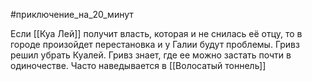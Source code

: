 #приключение_на_20_минут

Если [[Куа Лей]] получит власть, которая и не снилась её отцу, то в городе произойдет перестановка и у Галии будут проблемы. Гривз решил убрать Куалей.
Гривз знает, где ее можно застать почти в одиночестве.
Часто наведывается в [[Волосатый тоннель]]